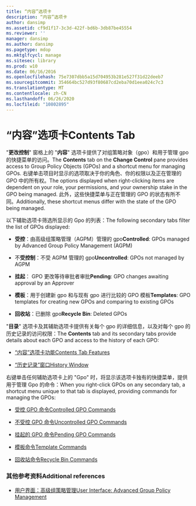 ```yaml
---
title: “内容”选项卡
description: “内容”选项卡
author: dansimp
ms.assetid: cf9d1f17-3c3d-422f-bd6b-3db87be45554
ms.reviewer: ''
manager: dansimp
ms.author: dansimp
ms.pagetype: mdop
ms.mktglfcycl: manage
ms.sitesec: library
ms.prod: w10
ms.date: 06/16/2016
ms.openlocfilehash: 75e7307dbb5a15d704953b281e527f31d22deeb7
ms.sourcegitcommit: 354664bc527d93f80687cd2eba70d1eea024c7c3
ms.translationtype: MT
ms.contentlocale: zh-CN
ms.lasthandoff: 06/26/2020
ms.locfileid: "10802895"
---
```

# <span data-ttu-id="52627-103">“内容”选项卡</span><span class="sxs-lookup"><span data-stu-id="52627-103">Contents Tab</span></span>


<span data-ttu-id="52627-104">"**更改控制**" 窗格上的 "**内容**" 选项卡提供了对组策略对象（gpo）和用于管理 gpo 的快捷菜单的访问。</span><span class="sxs-lookup"><span data-stu-id="52627-104">The **Contents** tab on the **Change Control** pane provides access to Group Policy Objects (GPOs) and a shortcut menu for managing GPOs.</span></span> <span data-ttu-id="52627-105">右键单击项目时显示的选项取决于你的角色、你的权限以及正在管理的 GPO 中的所有权。</span><span class="sxs-lookup"><span data-stu-id="52627-105">The options displayed when right-clicking items are dependent on your role, your permissions, and your ownership stake in the GPO being managed.</span></span> <span data-ttu-id="52627-106">此外，这些快捷菜单与正在管理的 GPO 的状态有所不同。</span><span class="sxs-lookup"><span data-stu-id="52627-106">Additionally, these shortcut menus differ with the state of the GPO being managed.</span></span>

<span data-ttu-id="52627-107">以下辅助选项卡筛选所显示的 Gpo 的列表：</span><span class="sxs-lookup"><span data-stu-id="52627-107">The following secondary tabs filter the list of GPOs displayed:</span></span>

-   <span data-ttu-id="52627-108">**受控**：由高级组策略管理（AGPM）管理的 gpo</span><span class="sxs-lookup"><span data-stu-id="52627-108">**Controlled**: GPOs managed by Advanced Group Policy Management (AGPM)</span></span>

-   <span data-ttu-id="52627-109">不**受控制**：不受 AGPM 管理的 gpo</span><span class="sxs-lookup"><span data-stu-id="52627-109">**Uncontrolled**: GPOs not managed by AGPM</span></span>

-   <span data-ttu-id="52627-110">**挂起**： GPO 更改等待审批者审批</span><span class="sxs-lookup"><span data-stu-id="52627-110">**Pending**: GPO changes awaiting approval by an Approver</span></span>

-   <span data-ttu-id="52627-111">**模板**：用于创建新 gpo 和与现有 gpo 进行比较的 GPO 模板</span><span class="sxs-lookup"><span data-stu-id="52627-111">**Templates**: GPO templates for creating new GPOs and comparing to existing GPOs</span></span>

-   <span data-ttu-id="52627-112">**回收站**：已删除 gpo</span><span class="sxs-lookup"><span data-stu-id="52627-112">**Recycle Bin**: Deleted GPOs</span></span>

<span data-ttu-id="52627-113">"**目录**" 选项卡及其辅助选项卡提供有关每个 gpo 的详细信息，以及对每个 gpo 的历史记录的访问权限：</span><span class="sxs-lookup"><span data-stu-id="52627-113">The **Contents** tab and its secondary tabs provide details about each GPO and access to the history of each GPO:</span></span>

-   [<span data-ttu-id="52627-114">“内容”选项卡功能</span><span class="sxs-lookup"><span data-stu-id="52627-114">Contents Tab Features</span></span>](contents-tab-features-agpm40.md)

-   [<span data-ttu-id="52627-115">“历史记录”窗口</span><span class="sxs-lookup"><span data-stu-id="52627-115">History Window</span></span>](history-window-agpm40.md)

<span data-ttu-id="52627-116">右键单击任何辅助选项卡上的 "Gpo" 时，将显示该选项卡独有的快捷菜单，提供用于管理 Gpo 的命令：</span><span class="sxs-lookup"><span data-stu-id="52627-116">When you right-click GPOs on any secondary tab, a shortcut menu unique to that tab is displayed, providing commands for managing the GPOs:</span></span>

-   [<span data-ttu-id="52627-117">受控 GPO 命令</span><span class="sxs-lookup"><span data-stu-id="52627-117">Controlled GPO Commands</span></span>](controlled-gpo-commands-agpm40.md)

-   [<span data-ttu-id="52627-118">不受控 GPO 命令</span><span class="sxs-lookup"><span data-stu-id="52627-118">Uncontrolled GPO Commands</span></span>](uncontrolled-gpo-commands-agpm40.md)

-   [<span data-ttu-id="52627-119">挂起的 GPO 命令</span><span class="sxs-lookup"><span data-stu-id="52627-119">Pending GPO Commands</span></span>](pending-gpo-commands-agpm40.md)

-   [<span data-ttu-id="52627-120">模板命令</span><span class="sxs-lookup"><span data-stu-id="52627-120">Template Commands</span></span>](template-commands-agpm40.md)

-   [<span data-ttu-id="52627-121">回收站命令</span><span class="sxs-lookup"><span data-stu-id="52627-121">Recycle Bin Commands</span></span>](recycle-bin-commands-agpm40.md)

### <span data-ttu-id="52627-122">其他参考资料</span><span class="sxs-lookup"><span data-stu-id="52627-122">Additional references</span></span>

-   [<span data-ttu-id="52627-123">用户界面：高级组策略管理</span><span class="sxs-lookup"><span data-stu-id="52627-123">User Interface: Advanced Group Policy Management</span></span>](user-interface-advanced-group-policy-management-agpm40.md)

 

 





